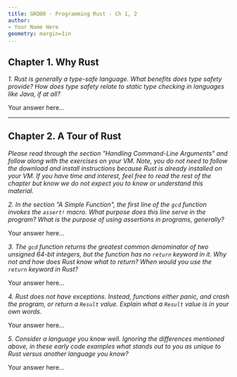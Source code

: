 ```yaml
---
title: GRQ00 - Programming Rust - Ch 1, 2
author: 
- Your Name Here
geometry: margin=1in
...
```


## Chapter 1. Why Rust

*1. Rust is generally a type-safe language. What benefits does type safety provide? How does type safety relate to static type checking in languages like Java, if at all?*

Your answer here...

---------------------------------------------

## Chapter 2. A Tour of Rust

*Please read through the section "Handling Command-Line Arguments" and follow along with the exercises on your VM. Note, you do not need to follow the download and install instructions because Rust is already installed on your VM. If you have time and interest, feel free to read the rest of the chapter but know we do not expect you to know or understand this material.*

*2. In the section "A Simple Function", the first line of the `gcd` function invokes the `assert!` macro. What purpose does this line serve in the program? What is the purpose of using assertions in programs, generally?*

Your answer here...

*3. The `gcd` function returns the greatest common denominator of two unsigned 64-bit integers, but the function has no `return` keyword in it. Why not and how does Rust know what to return? When would you use the `return` keyword in Rust?*

Your answer here...

*4. Rust does not have exceptions. Instead, functions either panic, and crash the program, or return a `Result` value. Explain what a `Result` value is in your own words.*

Your answer here...

*5. Consider a language you know well. Ignoring the differences mentioned above, in these early code examples what stands out to you as unique to Rust versus another language you know?*

Your answer here...
